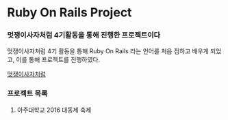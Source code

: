 # Ruby On Rails Project
### 멋쟁이사자처럼 4기활동을 통해 진행한 프로젝트이다
멋쟁이사자처럼 4기 활동을 통해 Ruby On Rails 라는 언어를 처음 접하고 배우게 되었고, 이를 통해 프로젝트를 진행하였다.

[멋쟁이사자처럼](http://likelion.org/)

### 프로젝트 목록
1. 아주대학교 2016 대동제 축제
